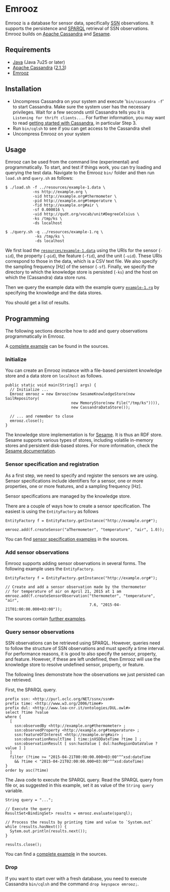 # Emrooz

Emrooz is a database for sensor data, specifically [SSN](http://www.w3.org/2005/Incubator/ssn/ssnx/ssn) observations. It supports the persistence and [SPARQL](http://www.w3.org/TR/rdf-sparql-query/) retrieval of SSN observations. Emrooz builds on [Apache Cassandra](http://cassandra.apache.org/) and [Sesame](http://rdf4j.org/).
 
## Requirements

* [Java](http://www.oracle.com/technetwork/java/javase/downloads/index.html) (Java 7u25 or later)
* [Apache Cassandra](http://cassandra.apache.org/) ([2.1.3](http://archive.apache.org/dist/cassandra/2.1.3/))
* [Emrooz](https://github.com/markusstocker/emrooz/releases)

## Installation

* Uncompress Cassandra on your system and execute '`bin/cassandra -f`' to start Cassandra. Make sure the system user has the necessary privileges. Wait for a few seconds until Cassandra tells you it is `Listening for thrift clients...`. For further information, you may want to read [getting started with Cassandra](http://wiki.apache.org/cassandra/GettingStarted), in particular Step 3.
* Run `bin/cqlsh` to see if you can get access to the Cassandra shell
* Uncompress Emrooz on your system

## Usage

Emrooz can be used from the command line (experimental) and programmatically. To start, and test if things work, you can try loading and querying the test data. Navigate to the Emrooz `bin/` folder and then run `load.sh` and `query.sh` as follows:

    $ ./load.sh -f ../resources/example-1.data \
                -ns http://example.org \
                -sid http://example.org#thermometer \
                -pid http://example.org#temperature \
                -fid http://example.org#air \
                -sf 0.000016 \
                -uid http://qudt.org/vocab/unit#DegreeCelsius \
                -ks /tmp/ks \
                -ds localhost

    $ ./query.sh -q ../resources/example-1.rq \
                 -ks /tmp/ks \
                 -ds localhost
                 
We first load the [`resources/example-1.data`](https://raw.githubusercontent.com/markusstocker/emrooz/master/src/examples/resources/example-1.data) using the URIs for the sensor (`-sid`), the property (`-pid`), the feature (`-fid`), and the unit (`-uid`). These URIs correspond to those in the data, which is a CSV text file. We also specify the sampling frequency [Hz] of the sensor (`-sf`). Finally, we specify the directory to which the knowledge store is persisted (`-ks`) and the host on which the (Cassandra) data store runs.

Then we query the example data with the example query [`example-1.rq`](https://raw.githubusercontent.com/markusstocker/emrooz/master/src/examples/resources/example-1.rq) by specifying the knowledge and the data stores.

You should get a list of results.

## Programming

The following sections describe how to add and query observations programmatically in Emrooz. 

A [complete example](https://github.com/markusstocker/emrooz/blob/master/src/examples/java/fi/uef/envi/emrooz/examples/CompletePersistentExample.java) can be found in the sources.

### Initialize

You can create an Emrooz instance with a file-based persistent knowledge store and a data store on `localhost` as follows.

    public static void main(String[] args) {
      // Initialize ...
      Emrooz emrooz = new Emrooz(new SesameKnowledgeStore(new SailRepository(
				                 new MemoryStore(new File("/tmp/ks")))),
				                 new CassandraDataStore());

      // ... and remember to close
      emrooz.close();
    }
    
The knowledge store implementation is for [Sesame](http://rdf4j.org/). It is thus an RDF store. Sesame supports various types of stores, including volatile in-memory stores and persistent disk-based stores. For more information, check the [Sesame documentation](http://rdf4j.org/documentation.docbook?view).

### Sensor specification and registration

As a first step, we need to specify and register the sensors we are using. Sensor specifications include identifiers for a sensor, one or more properties, one or more features, and a sampling frequency [Hz].

Sensor specifications are managed by the knowledge store.

There are a couple of ways how to create a sensor specification. The easiest is using the `EntityFactory` as follows

    EntityFactory f = EntityFactory.getInstance("http://example.org#");

	emrooz.add(f.createSensor("aThermometer", "temperature", "air", 1.0));

You can find [sensor specification examples](https://github.com/markusstocker/emrooz/blob/master/src/examples/java/fi/uef/envi/emrooz/examples/SensorSpecificationExample.java) in the sources.

### Add sensor observations

Emrooz supports adding sensor observations in several forms. The following example uses the `EntityFactory`.

    EntityFactory f = EntityFactory.getInstance("http://example.org#");

    // Create and add a sensor observation made by the thermometer 
    // for temperature of air on April 21, 2015 at 1 am
    emrooz.add(f.createSensorObservation("thermometer", "temperature", "air", 
                                         7.6, "2015-04-21T01:00:00.000+03:00"));

The sources contain [further examples](https://github.com/markusstocker/emrooz/blob/master/src/examples/java/fi/uef/envi/emrooz/examples/AddSensorObservationExample.java).

### Query sensor observations

SSN observations can be retrieved using SPARQL. However, queries need to follow the structure of SSN observations and must specify a time interval. For performance reasons, it is good to also specify the sensor, property, and feature. However, if these are left undefined, then Emrooz will use the knowledge store to resolve undefined sensor, property, or feature. 

The following lines demonstrate how the observations we just persisted can be retrieved.

First, the SPARQL query.

    prefix ssn: <http://purl.oclc.org/NET/ssnx/ssn#>
    prefix time: <http://www.w3.org/2006/time#>
    prefix dul: <http://www.loa-cnr.it/ontologies/DUL.owl#>
    select ?time ?value
    where {
      [
        ssn:observedBy <http://example.org#thermometer> ;
        ssn:observedProperty <http://example.org#temperature> ;
        ssn:featureOfInterest <http://example.org#air> ;
        ssn:observationResultTime [ time:inXSDDateTime ?time ] ;
        ssn:observationResult [ ssn:hasValue [ dul:hasRegionDataValue ?value ] ]
      ]
      filter (?time >= "2015-04-21T00:00:00.000+03:00"^^xsd:dateTime 
        && ?time < "2015-04-21T02:00:00.000+03:00"^^xsd:dateTime)
    }
    order by asc(?time)

The Java code to execute the SPARQL query. Read the SPARQL query from file or, as suggested in this example, set it as value of the `String query` variable.

    String query = "...";

    // Execute the query
    ResultSet<BindingSet> results = emrooz.evaluate(sparql);

    // Process the results by printing time and value to `System.out`
    while (results.hasNext()) {
	  Sytem.out.println(results.next());
    }

    results.close();

You can find a [complete example](https://github.com/markusstocker/emrooz/blob/master/src/examples/java/fi/uef/envi/emrooz/examples/QuerySensorObservationsExample.java) in the sources.

### Drop

If you want to start over with a fresh database, you need to execute Cassandra `bin/cqlsh` and the command `drop keyspace emrooz;`.
